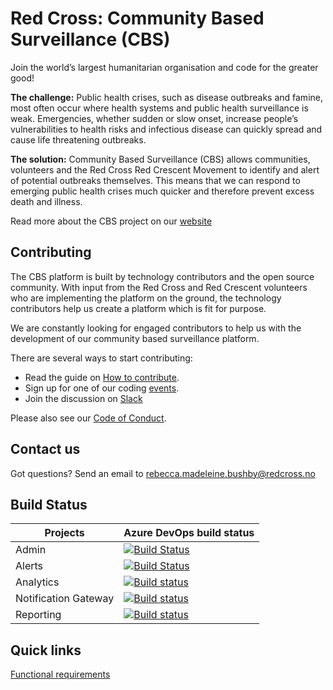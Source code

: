 # Red Cross: Community Based Surveillance (CBS)

Join the world’s largest humanitarian organisation and code for the greater good!

**The challenge:**
Public health crises, such as disease outbreaks and famine, most often occur where health systems and public health surveillance is weak. Emergencies, whether sudden or slow onset, increase people’s vulnerabilities to health risks and infectious disease can quickly spread and cause life threatening outbreaks.

**The solution:**
Community Based Surveillance (CBS) allows communities, volunteers and the Red Cross Red Crescent Movement to identify and alert of potential outbreaks themselves. This means that we can respond to emerging public health crises much quicker and therefore prevent excess death and illness.

Read more about the CBS project on our [website](https://cbsrc.org/)

## Contributing

The CBS platform is built by technology contributors and the open source community. With input from the Red Cross and Red Crescent volunteers who are implementing the platform on the ground, the technology contributors help us create a platform which is fit for purpose.

We are constantly looking for engaged contributors to help us with the development of our community based surveillance platform.

There are several ways to start contributing:
* Read the guide on [How to contribute](https://github.com/IFRCGo/cbs/wiki/How-to-contribute).
* Sign up for one of our coding [events](https://cbsrc.org/contribute/events/).
* Join the discussion on [Slack](https://cbsv2.slack.com/)

Please also see our [Code of Conduct](CODE_OF_CONDUCT.md).

## Contact us

Got questions? Send an email to rebecca.madeleine.bushby@redcross.no 

## Build Status

| Projects  | Azure DevOps build status  |
| --------- | -------------------------- |
| Admin | [![Build Status](https://cbsrc.visualstudio.com/cbs/_apis/build/status/Admin%20CI-CD)](https://cbsrc.visualstudio.com/cbs/_build/latest?definitionId=11) |
| Alerts | [![Build Status](https://cbsrc.visualstudio.com/cbs/_apis/build/status/Alerts%20CI-CD)](https://cbsrc.visualstudio.com/cbs/_build/latest?definitionId=12) |
| Analytics | [![Build status](https://cbsrc.visualstudio.com/cbs/_apis/build/status/Analytics%20CI-CD)](https://cbsrc.visualstudio.com/cbs/_build/latest?definitionId=13) |
| Notification Gateway | [![Build status](https://cbsrc.visualstudio.com/cbs/_apis/build/status/NotificationGateway%20CI-CD)](https://cbsrc.visualstudio.com/cbs/_build/latest?definitionId=14) |
| Reporting | [![Build status](https://cbsrc.visualstudio.com/cbs/_apis/build/status/Reporting-CI-CD)](https://cbsrc.visualstudio.com/cbs/_build/latest?definitionId=10)

## Quick links
[Functional requirements](https://github.com/IFRCGo/cbs/blob/master/Documentation/Requirements/CBS%20Functional%20requirements%20and%20technology%20blueprint-2.pdf)
